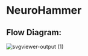 # NeuroHammer
## Flow Diagram: 
![svgviewer-output (1)](https://github.com/user-attachments/assets/747e633e-f26b-4218-895a-d991dc051853)
